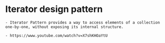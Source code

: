 # Iterator design pattern

    - Iterator Pattern provides a way to access elements of a collection one-by-one, without exposing its internal structure.

    - https://www.youtube.com/watch?v=X7shKHOaYtU